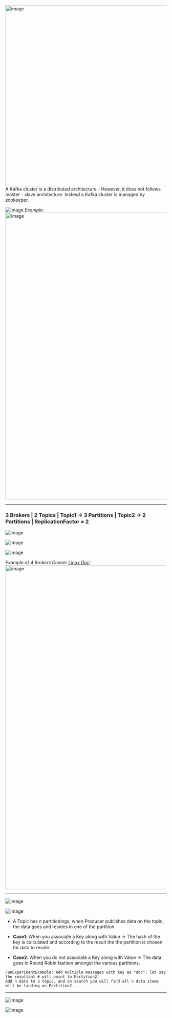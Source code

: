 <img width="564" alt="image" src="https://user-images.githubusercontent.com/689226/161364491-bf3d6376-ac81-4bd5-b101-5ea91d5b0400.png">
A Kafka cluster is a distributed architecture - However, it does not follows master - slave architecture. Instesd a Kafka cluster is managed by zookeeper. 

![image](https://user-images.githubusercontent.com/689226/159184196-4fcff60b-12d5-497e-9158-b922af3e864f.png)
*Example:*\
<img width="895" alt="image" src="https://user-images.githubusercontent.com/689226/159185389-b4becb3b-2dfb-448b-8e15-1c36811e4c72.png">

<hr>

### 3 Brokers | 2 Topics | Topic1 -> 3 Partitions | Topic2 -> 2 Partitions | ReplicationFactor = 2

![image](https://user-images.githubusercontent.com/689226/159184416-da090a5a-f13c-4a61-a7aa-b64e711e0265.png)

![image](https://user-images.githubusercontent.com/689226/159184567-420b3854-2a71-4077-9b06-0907cfc7e6eb.png)

![image](https://user-images.githubusercontent.com/689226/159184819-fc9df8bb-b927-4815-a612-5b0b3c28f903.png)

*Example of 4 Brokers Cluster [Linux Doc](https://github.com/rahulvaish/Apache-Kafka/blob/KafkaEnvironment/InstallingKafkaOnUbuntu.MD):*
<img width="1010" alt="image" src="https://user-images.githubusercontent.com/689226/159184957-8078576b-ab24-4022-b56e-ba0e421a47ec.png">


<hr>

![image](https://user-images.githubusercontent.com/689226/159184843-7b96349a-a8dd-41f3-a442-922d8ec9c620.png)

![image](https://user-images.githubusercontent.com/689226/159184849-0fb02300-d41e-49dd-8773-f8997696fae7.png)

- A Topic has *n* partitionings, when Producer publishes data on the topic, the data goes and resides in one of the partition.

- **Case1**: When you associate a Key along with Value -> The hash of the key is calculated and according to the result the the partition is chosen for data to reside.

- **Case2**: When you do not associate a Key along with Value -> The data goes in Round Robin fashion amongst the various partitions. 
```
FunExperimentExample: Add multiple messages with key as "abc", let say the resultant # will point to Partition2.
Add n data to a topic, and on search you will find all n data items will be landing on Partition2.
```

<hr>

![image](https://user-images.githubusercontent.com/689226/159184869-2d70a9d0-e474-428c-98b6-4a1a7b0e2e64.png)

![image](https://user-images.githubusercontent.com/689226/159184873-b2a09ce6-2b38-41a6-8f55-d58f00146f45.png)
